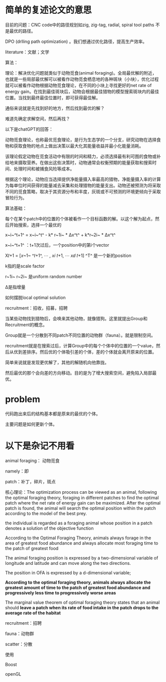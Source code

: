 # 简单的复述论文的意思

目前的问题：CNC code中的路径规划如zig, zig-tag, radial, spiral tool paths 不是最优的路径。

DPO (drlling path optimization) 。我们想通过优化路径，提高生产效率。

literature：文献；文学

算法：

理论：解决优化问题就类似于动物觅食(animal foraging)。全局最优解的附近，也就是一些局部最优解可以被看作动物觅食栖息地的各种斑块（小块），优化过程就可以被看作动物根据动物觅食理论，在不同的小块上寻找更好的net rate of energy gain。在找到最佳斑块后，动物会根据最佳猎物的模型搜索斑块内的最佳位置。当找到最终最佳位置时，即可获得最佳解。

通俗来说就是先找到好的地方，然后找到最优的解？

难道先确定求解空间，然后再找？

以下是chatGPT的回答：

动物觅食理论，也称最优觅食理论，是行为生态学的一个分支，研究动物在选择食物和获取食物的地点上做出决策以最大化其能量收益并最小化能量消耗。

该理论假定动物在觅食活动中有限的时间和精力，必须选择最有利可图的食物或补给地来摄取营养。在做出这些决策时，动物通常会权衡预期的能量获取和搜索时间、处理时间和被捕食风险等成本。

根据这个理论，动物应当选择提供净能量摄入率最高的猎物，净能量摄入率的计算为每单位时间获得的能量减去采集和处理猎物的能量支出。动物还被预测为将采取不同的觅食策略，取决于其资源分布和丰度，灰斑或不可预测的环境更倾向于采取冒险行为。



算法基础：

每个在某个patch中的位置的个体被看作一个目标函数的解。以这个解为起点，然后开始搜索，选择一个最优的

x~i~^t+1^ = x~i~^t^ - k* r~1i~ * Δx^t^ + k*r~2i~ * Δx^t^

x~i~^t+1^ ：t+1次过后，一个position中的第i个vector

X𝑡+1 = [𝑥~1~ ^𝑡+1^, ⋯ , 𝑥𝑖 𝑡+1, ⋯ 𝑥𝑑 𝑡+1] ^T^ 是一个新的position

k指的是scale factor

r~1i~ r~2i~ 是uniform random number

Δ是指增量



如何摆脱local optimal solution

recruitment：招收，招募，招聘

当某些动物找到猎物后，会唤来其他动物，就像猎狗。这里就提出Group和Recruitment的概念。

Group就是一个分散到不同patch不同位置的动物群（fauna）。就是限制空间。

recruitment就是在搜索过后，计算Group中的每个个体中的位置的一个value，然后从优到差排序。然后优的个体吸引差的个体，差的个体就会离开原来的位置。

简单来说就是发现更优解了，其他的解随机向他靠拢。

然后最优的那个会向差的方向移动。目的是为了增大搜索空间，避免陷入局部最优。

# problem

代码跑出来后的结构基本都是原来的最优的个体。

主要问题是如何更新个体。

# 以下是杂记不用看

animal foraging： 动物觅食

namely：即

patch：补丁，碎片，斑点

核心理论：The optimization  process can be viewed as an animal, following the optimal  foraging theory, foraging in different patches to find the  optimal patch where the net rate of energy gain can be  maximized. After the optimal patch is found, the animal will  search the optimal position within the patch according to the  model of the best prey.

the individual is regarded as a foraging animal whose  position in a patch denotes a solution of the objective function

According to the Optimal Foraging Theory,  animals always forage in the area of greatest food abundance  and always allocate most foraging time to the patch of greatest  food

The animal foraging position is expressed by a  two-dimensional variable of longitude and latitude and can  move along the two directions.

The position in OFA is  expressed by a d-dimensional variable;

**According to the optimal foraging theory, animals always  allocate the greatest amount of time to the patch of greatest food  abundance and progressively less time to progressively worse  areas**

The marginal value theorem of optimal foraging  theory states that an animal should **leave a patch when its rate of  food intake in the patch drops to the average rate of the habitat**

recruitment：招聘

fauna：动物群

scatter：分散



使用

Boost

openGL
